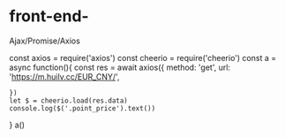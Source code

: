 # front-end-
Ajax/Promise/Axios


const axios = require('axios')
const cheerio = require('cheerio')
const a = async function(){
    const res = await axios({
        method: 'get',
        url: 'https://m.huilv.cc/EUR_CNY/',
        
    })
    let $ = cheerio.load(res.data)
    console.log($('.point_price').text())
}
a()
